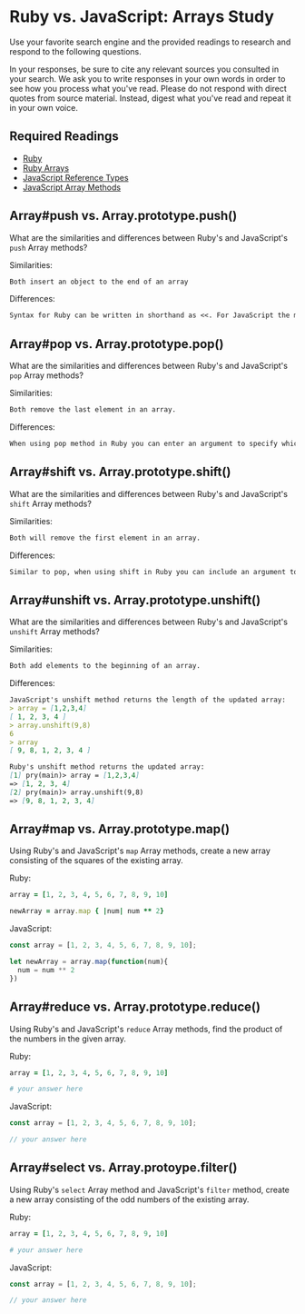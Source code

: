 # Ruby vs. JavaScript: Arrays Study

Use your favorite search engine and the provided readings to research and
respond to the following questions.

In your responses, be sure to cite any relevant sources you consulted in your
search. We ask you to write responses in your own words in order to see how you
process what you've read. Please do not respond with direct quotes from source
material. Instead, digest what you've read and repeat it in your own voice.

## Required Readings

-   [Ruby](https://github.com/ga-wdi-boston/ruby)
-   [Ruby Arrays](https://github.com/ga-wdi-boston/ruby-arrays)
-   [JavaScript Reference Types](https://github.com/ga-wdi-boston/js-reference-types)
-   [JavaScript Array Methods](https://github.com/ga-wdi-boston/js-array-methods)

## Array#push vs. Array.prototype.push()

What are the similarities and differences between Ruby's and JavaScript's `push`
Array methods?

Similarities:

```md
Both insert an object to the end of an array
```

Differences:

```md
Syntax for Ruby can be written in shorthand as <<. For JavaScript the method is called using .push()
```

## Array#pop vs. Array.prototype.pop()

What are the similarities and differences between Ruby's and JavaScript's `pop`
Array methods?

Similarities:

```md
Both remove the last element in an array.
```

Differences:

```md
When using pop method in Ruby you can enter an argument to specify which element to remove wheras JavaScript will always remove the last element.
```

## Array#shift vs. Array.prototype.shift()

What are the similarities and differences between Ruby's and JavaScript's
`shift` Array methods?

Similarities:

```md
Both will remove the first element in an array.
```

Differences:

```md
Similar to pop, when using shift in Ruby you can include an argument to specify element(s) relative to the first element whereas JavaScript will always rmeove the first element.
```

## Array#unshift vs. Array.prototype.unshift()

What are the similarities and differences between Ruby's and JavaScript's
`unshift` Array methods?

Similarities:

```md
Both add elements to the beginning of an array.
```

Differences:

```md
JavaScript's unshift method returns the length of the updated array:
> array = [1,2,3,4]
[ 1, 2, 3, 4 ]
> array.unshift(9,8)
6
> array
[ 9, 8, 1, 2, 3, 4 ]

Ruby's unshift method returns the updated array:
[1] pry(main)> array = [1,2,3,4]
=> [1, 2, 3, 4]
[2] pry(main)> array.unshift(9,8)
=> [9, 8, 1, 2, 3, 4]
```

## Array#map vs. Array.prototype.map()

Using Ruby's and JavaScript's `map` Array methods, create a new array consisting
of the squares of the existing array.

Ruby:

```ruby
array = [1, 2, 3, 4, 5, 6, 7, 8, 9, 10]

newArray = array.map { |num| num ** 2}
```

JavaScript:

```javascript
const array = [1, 2, 3, 4, 5, 6, 7, 8, 9, 10];

let newArray = array.map(function(num){
  num = num ** 2
})
```

## Array#reduce vs. Array.prototype.reduce()

Using Ruby's and JavaScript's `reduce` Array methods, find the product of the
numbers in the given array.

Ruby:

```ruby
array = [1, 2, 3, 4, 5, 6, 7, 8, 9, 10]

# your answer here
```

JavaScript:

```javascript
const array = [1, 2, 3, 4, 5, 6, 7, 8, 9, 10];

// your answer here
```

## Array#select vs. Array.protoype.filter()

Using Ruby's `select` Array method and JavaScript's `filter` method, create a
new array consisting of the odd numbers of the existing array.

Ruby:

```ruby
array = [1, 2, 3, 4, 5, 6, 7, 8, 9, 10]

# your answer here
```

JavaScript:

```javascript
const array = [1, 2, 3, 4, 5, 6, 7, 8, 9, 10];

// your answer here
```
